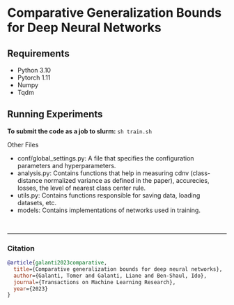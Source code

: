 # Comparative Generalization Bounds for Deep Neural Networks

## Requirements
- Python 3.10
- Pytorch 1.11
- Numpy
- Tqdm

## Running Experiments

**To submit the code as a job to slurm:**
    ```
    sh train.sh
    ```

Other Files

* conf/global_settings.py: A file that specifies the configuration parameters and hyperparameters.
* analysis.py: Contains functions that help in measuring cdnv (class-distance normalized variance as defined in the paper), accurecies, losses, the level of nearest class center rule.
* utils.py: Contains functions responsible for saving data, loading datasets, etc.
* models: Contains implementations of networks used in training.

<br />
<hr> 
<h3> Citation </h3>

```bib
@article{galanti2023comparative,
  title={Comparative generalization bounds for deep neural networks},
  author={Galanti, Tomer and Galanti, Liane and Ben-Shaul, Ido},
  journal={Transactions on Machine Learning Research},
  year={2023}
}
```
